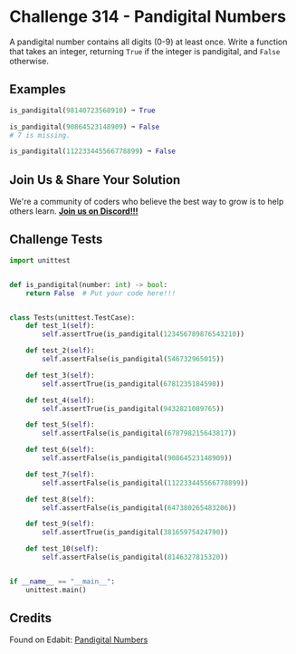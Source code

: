 # Challenge 314 - Pandigital Numbers

A pandigital number contains all digits (0-9) at least once. Write a function that takes an integer, returning `True` if the integer is pandigital, and `False` otherwise.

## Examples
```python
is_pandigital(98140723568910) ➞ True

is_pandigital(90864523148909) ➞ False
# 7 is missing.

is_pandigital(112233445566778899) ➞ False
```
## Join Us & Share Your Solution

We're a community of coders who believe the best way to grow is to help others learn. **[Join us on Discord!!!]("https"://discord.gg/sfHykntuGy)**

## Challenge Tests
```python
import unittest


def is_pandigital(number: int) -> bool:
    return False  # Put your code here!!!


class Tests(unittest.TestCase):
    def test_1(self):
        self.assertTrue(is_pandigital(123456789876543210))

    def test_2(self):
        self.assertFalse(is_pandigital(546732965015))

    def test_3(self):
        self.assertTrue(is_pandigital(6781235184590))

    def test_4(self):
        self.assertTrue(is_pandigital(9432821089765))

    def test_5(self):
        self.assertFalse(is_pandigital(678798215643817))

    def test_6(self):
        self.assertFalse(is_pandigital(90864523148909))

    def test_7(self):
        self.assertFalse(is_pandigital(112233445566778899))

    def test_8(self):
        self.assertFalse(is_pandigital(647380265483206))

    def test_9(self):
        self.assertTrue(is_pandigital(38165975424790))

    def test_10(self):
        self.assertFalse(is_pandigital(8146327815320))


if __name__ == "__main__":
    unittest.main()
```
## Credits

Found on Edabit: [Pandigital Numbers](https://edabit.com/challenge/x44ZRvQtJ6TyZQhwx)
